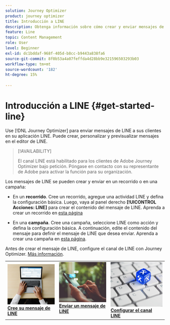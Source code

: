 ```yaml
---
solution: Journey Optimizer
product: journey optimizer
title: Introducción a LINE
description: Obtenga información sobre cómo crear y enviar mensajes de Line en Journey Optimizer
feature: Line
topic: Content Management
role: User
level: Beginner
exl-id: dc1bddaf-968f-405d-b8cc-b9443a838fa6
source-git-commit: 8f0b53a4a07feffda4d28bb9e321596503293b03
workflow-type: tm+mt
source-wordcount: '182'
ht-degree: 15%

---
```


# Introducción a LINE {#get-started-line}

Use [!DNL Journey Optimizer] para enviar mensajes de LINE a sus clientes en su aplicación LINE. Puede crear, personalizar y previsualizar mensajes en el editor de LINE.

>[!AVAILABILITY]
>
>El canal LINE está habilitado para los clientes de Adobe Journey Optimizer bajo petición. Póngase en contacto con su representante de Adobe para activar la función para su organización.

Los mensajes de LINE se pueden crear y enviar en un recorrido o en una campaña:

* En un **recorrido**. Cree un recorrido, agregue una actividad LINE y defina la configuración básica. Luego, vaya al panel derecho **[!UICONTROL Acciones: LINE]** para crear el contenido del mensaje de LINE. Aprenda a crear un recorrido en [esta página](../building-journeys/journey-gs.md)

* En una **campaña**. Cree una campaña, seleccione LINE como acción y defina la configuración básica. A continuación, edite el contenido del mensaje para definir el mensaje de LINE que desea enviar. Aprenda a crear una campaña en [esta página](../campaigns/create-campaign.md#configure).

Antes de crear el mensaje de LINE, configure el canal de LINE con Journey Optimizer. [Más información](line-configuration.md).

<table style="table-layout:fixed"><tr style="border: 0;">
<td>
<a href="create-line.md">
<img alt="Posible cliente" src="../assets/do-not-localize/sms-create.jpeg">
</a>
<div><a href="create-line.md"><strong>Cree su mensaje de LINE</strong>
</div>
</td>
<td>
<a href="send-line.md">
<img alt="Poco frecuente" src="../assets/do-not-localize/sms-sending.jpg">
</a>
<div>
<a href="send-line.md"><strong>Enviar un mensaje de LINE</strong></a>
</div>
<p></td>
<td>
<a href="line-configuration.md">
<img alt="Poco frecuente" src="../assets/do-not-localize/inapp-config.jpg">
<div>
<a href="line-configuration.md"><strong>Configurar el canal LINE</strong>
</a>
</div>
</td>
</tr></table>
